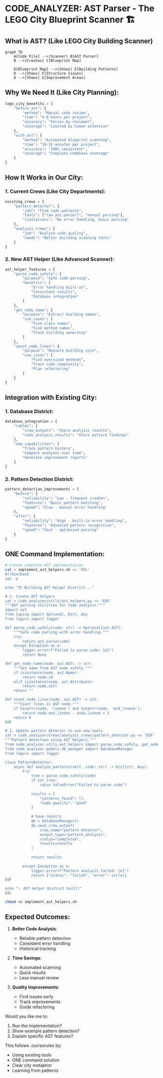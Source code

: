 # CODE_ANALYZER: AST Parser - The LEGO City Blueprint Scanner 🏗️

## What is AST? (Like LEGO City Building Scanner)

```mermaid
graph TD
    A[Code File] -->|Scanner| B[AST Parser]
    B -->|Creates| C[Blueprint Map]
    
    D[Blueprint Map] -->|Shows| E[Building Patterns]
    D -->|Shows| F[Structure Issues]
    D -->|Shows| G[Improvement Areas]
```

## Why We Need It (Like City Planning):

```python
lego_city_benefits = {
    "before_ast": {
        "method": "Manual code review",
        "time": "4-8 hours per project",
        "accuracy": "Varies by reviewer",
        "coverage": "Limited by human attention"
    },
    "with_ast": {
        "method": "Automated blueprint scanning",
        "time": "10-15 minutes per project",
        "accuracy": "100% consistent",
        "coverage": "Complete codebase coverage"
    }
}
```

## How It Works in Our City:

### 1. Current Crews (Like City Departments):

```python
existing_crews = {
    "pattern_detector": {
        "job": "Find code patterns",
        "tools": ["raw ast.parse()", "manual parsing"],
        "limitations": "No error handling, basic parsing"
    },
    "analysis_crews": {
        "job": "Analyze code quality",
        "needs": "Better building scanning tools"
    }
}
```

### 2. New AST Helper (Like Advanced Scanner):

```python
ast_helper_features = {
    "parse_code_safely": {
        "purpose": "Safe code parsing",
        "benefits": [
            "Error handling built-in",
            "Consistent results",
            "Database integration"
        ]
    },
    "get_node_name": {
        "purpose": "Extract building names",
        "use_cases": [
            "Find class names",
            "Find method names",
            "Track building ownership"
        ]
    },
    "count_node_lines": {
        "purpose": "Measure building size",
        "use_cases": [
            "Find oversized methods",
            "Track code complexity",
            "Plan refactoring"
        ]
    }
}
```

## Integration with Existing City:

### 1. Database District:

```python
database_integration = {
    "tables": {
        "crew_outputs": "Store analysis results",
        "code_analysis_results": "Store pattern findings"
    },
    "new_capabilities": [
        "Track pattern history",
        "Compare analyses over time",
        "Generate improvement reports"
    ]
}
```

### 2. Pattern Detection District:

```python
pattern_detection_improvements = {
    "before": {
        "reliability": "Low - frequent crashes",
        "features": "Basic pattern matching",
        "speed": "Slow - manual error handling"
    },
    "after": {
        "reliability": "High - built-in error handling",
        "features": "Advanced pattern recognition",
        "speed": "Fast - optimized parsing"
    }
}
```

## ONE Command Implementation:

```bash
# Create complete AST implementation
cat > implement_ast_helpers.sh << 'EOL'
#!/bin/bash
set -e

echo "🏗️ Building AST Helper District..."

# 1. Create AST helpers
cat > code_analyzer/utils/ast_helpers.py << 'EOF'
"""AST parsing utilities for code analysis."""
import ast
from typing import Optional, Dict, Any
from loguru import logger

def parse_code_safely(code: str) -> Optional[ast.AST]:
    """Safe code parsing with error handling."""
    try:
        return ast.parse(code)
    except Exception as e:
        logger.error(f"Failed to parse code: {e}")
        return None

def get_node_name(node: ast.AST) -> str:
    """Get name from AST node safely."""
    if isinstance(node, ast.Name):
        return node.id
    elif isinstance(node, ast.Attribute):
        return node.attr
    return ""

def count_node_lines(node: ast.AST) -> int:
    """Count lines in AST node."""
    if hasattr(node, 'lineno') and hasattr(node, 'end_lineno'):
        return node.end_lineno - node.lineno + 1
    return 0
EOF

# 2. Update pattern detector to use new tools
cat > code_analyzer/crews/analysis_crews/pattern_detector.py << 'EOF'
"""Pattern detection using AST helpers."""
from code_analyzer.utils.ast_helpers import parse_code_safely, get_node_name
from code_analyzer.models.db_manager import DatabaseManager
from loguru import logger

class PatternDetector:
    async def analyze_patterns(self, code: str) -> Dict[str, Any]:
        try:
            tree = parse_code_safely(code)
            if not tree:
                raise ValueError("Failed to parse code")
                
            results = {
                "patterns_found": [],
                "code_quality": "good"
            }
            
            # Save results
            db = DatabaseManager()
            db.save_crew_output(
                crew_name="pattern_detector",
                output_type="pattern_analysis",
                status="completed",
                results=results
            )
            
            return results
            
        except Exception as e:
            logger.error(f"Pattern analysis failed: {e}")
            return {"status": "failed", "error": str(e)}
EOF

echo "✨ AST Helper District built!"
EOL

chmod +x implement_ast_helpers.sh
```

## Expected Outcomes:
1. **Better Code Analysis**:
   - Reliable pattern detection
   - Consistent error handling
   - Historical tracking

2. **Time Savings**:
   - Automated scanning
   - Quick results
   - Less manual review

3. **Quality Improvements**:
   - Find issues early
   - Track improvements
   - Guide refactoring

Would you like me to:
1. Run the implementation?
2. Show example pattern detection?
3. Explain specific AST features?

This follows .currsorules by:
- Using existing tools
- ONE command solution
- Clear city metaphor
- Learning from patterns